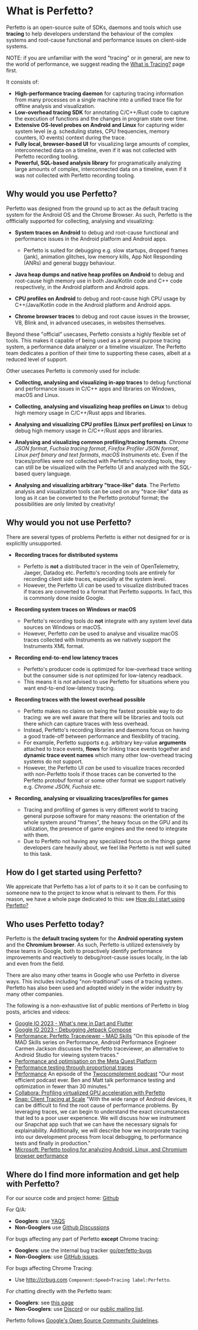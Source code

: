 # What is Perfetto?

Perfetto is an open-source suite of SDKs, daemons and tools which use
**tracing** to help developers understand the behaviour of the complex systems
and root-cause functional and performance issues on client-side systems.

NOTE: if you are unfamiliar with the word "tracing" or in general, are new to
the world of performance, we suggest reading the
[What is Tracing?](/docs/tracing-101.md) page first.

It consists of:

- **High-performance tracing daemon** for capturing tracing information from
  many processes on a single machine into a unified trace file for offline
  analysis and visualization.
- **Low-overhead tracing SDK** for annotating C/C++/Rust code to capture the
  execution of functions and the changes in program state over time.
- **Extensive OS-level probes on Android and Linux** for capturing wider system
  level (e.g. scheduling states, CPU frequencies, memory counters, IO events)
  context during the trace.
- **Fully local, browser-based UI** for visualizing large amounts of complex,
  interconnected data on a timeline, even if it was not collected with Perfetto
  recording tooling.
- **Powerful, SQL-based analysis library** for programatically analyzing large
  amounts of complex, interconnected data on a timeline, even if it was not
  collected with Perfetto recording tooling.

## Why would you use Perfetto?

Perfetto was designed from the ground up to act as the default tracing system
for the Android OS and the Chrome Browser. As such, Perfetto is the offficially
supported for collecting, analysing and visualizing:

- **System traces on Android** to debug and root-cause functional and
  performance issues in the Android platform and Android apps.

  - Perfetto is suited for debugging e.g. slow startups, dropped frames (jank),
    animation glitches, low memory kills, App Not Responding (ANRs) and general
    buggy behaviour.

- **Java heap dumps and native heap profiles on Android** to debug and
  root-cause high memory use in both Java/Kotlin code and C++ code respectively,
  in the Android platform and Android apps.
- **CPU profiles on Android** to debug and root-cause high CPU usage by
  C++/Java/Kotlin code in the Android platform and Android apps.
- **Chrome browser traces** to debug and root cause issues in the browser, V8,
  Blink and, in advanced usecases, in websites themselves.

Beyond these "official" usecases, Perfetto consists a highly flexible set of
tools. This makes it capable of being used as a general purpose tracing system,
a performance data analyzer or a timeline visualizer. The Perfetto team
dedicates a porition of their time to supporting these cases, albeit at a
reduced level of support.

Other usecases Perfetto is commonly used for include:

- **Collecting, analysing and visualizing in-app traces** to debug functional
  and performance issues in C/C++ apps and libraries on Windows, macOS and
  Linux.
- **Collecting, analysing and visualizing heap profiles on Linux** to debug high
  memory usage in C/C++/Rust apps and libraries.
- **Analysing and visualizing CPU profiles (Linux perf profiles) on Linux** to
  debug high memory usage in C/C++/Rust apps and libraries.
- **Analysing and visualizing common profiling/tracing formats**. _Chrome JSON
  format_, _Fuchsia tracing format_, _Firefox Profiler JSON format_, _Linux perf
  binary and text formats_, _macOS Instruments_ etc. Even if the traces/profiles
  were not collected with Perfetto's recording tools, they can still be be
  visualized with the Perfetto UI and analyzed with the SQL-based query
  language.

- **Analysing and visualizing arbitrary "trace-like" data**. The Perfetto
  analysis and visualization tools can be used on any "trace-like" data as long
  as it can be converted to the Perfetto protobuf format; the possibilities are
  only limited by creativity!

## Why would you **not** use Perfetto?

There are several types of problems Perfetto is either not designed for or is
explicltly unsupported.

- **Recording traces for distributed systems**

  - Perfetto is **not** a distributed tracer in the vein of OpenTelemetry,
    Jaeger, Datadog etc. Perfetto's recording tools are entirely for recording
    client side traces, especially at the system level.
  - However, the Perfetto UI _can_ be used to visualize distributed traces if
    traces are converted to a format that Perfetto supports. In fact, this is
    commonly done inside Google.

- **Recording system traces on Windows or macOS**

  - Perfetto's recording tools do **not** integrate with any system level data
    sources on Windows or macOS.
  - However, Perfetto _can_ be used to analyse and visualize macOS traces
    collected with Instruments as we natively support the Instruments XML
    format.

- **Recording end-to-end low latency traces**

  - Perfetto's producer code is optimized for low-overhead trace writing but the
    consumer side is _not_ optimized for low-latency readback.
  - This means it is _not_ advised to use Perfetto for situations where you want
    end-to-end low-latency tracing.

- **Recording traces with the lowest overhead possible**

  - Perfetto makes no claims on being the fastest possible way to do tracing: we
    are well aware that there will be libraries and tools out there which can
    capture traces with less overhead.
  - Instead, Perfetto's recording libraries and daemons focus on having a good
    trade-off between performance and flexibility of tracing.
  - For example, Perfetto supports e.g. arbitrary key-value **arguments**
    attached to trace events, **flows** for linking trace events together and
    **dynamic trace event names** which many other low-overhead tracing systems
    do not support.
  - However, the Perfetto UI _can_ be used to visualize traces recorded with
    non-Perfetto tools if those traces can be converted to the Perfetto protobuf
    format or some other format we support natively e.g. _Chrome JSON_,
    _Fuchsia_ etc.

- **Recording, analysing or visualizing traces/profiles for games**

  - Tracing and profiling of games is very different world to tracing general
    purpose software for many reasons: the orientation of the whole system
    around "frames", the heavy focus on the GPU and its utilization, the
    presence of game engines and the need to integrate with them.
  - Due to Perfetto not having any specialized focus on the things game
    developers care heavily about, we feel like Perfetto is not well suited to
    this task.

## How do I get started using Perfetto?

We appreicate that Perfetto has a lot of parts to it so it can be confusing to
someone new to the project to know what is relevant to them. For this reason, we
have a whole page dedicated to this: see
[How do I start using Perfetto?](/docs/getting-started/start-using-perfetto.md)

## Who uses Perfetto today?

Perfetto is the **default tracing system** for the **Android operating system**
and the **Chromium browser**. As such, Perfetto is utilized extensively by these
teams in Google, both to proactively identify performance improvements and
reactively to debug/root-cause issues locally, in the lab and even from the
field.

There are also many other teams in Google who use Perfetto in diverse ways. This
includes including "non-traditional" uses of a tracing system. Perfetto has also
been used and adopted widely in the wider industry by many other companies.

The following is a non-exhaustive list of public mentions of Perfetto in blog
posts, articles and videos:

- [Google IO 2023 - What's new in Dart and Flutter](https://youtu.be/yRlwOdCK7Ho?t=798)
- [Google IO 2023 - Debugging Jetpack Compose](https://youtu.be/Kp-aiSU8qCU?t=1092)
- [Performance: Perfetto Traceviewer - MAD Skills](https://www.youtube.com/watch?v=phhLFicMacY)
  "On this episode of the MAD Skills series on Performance, Android Performance
  Engineer Carmen Jackson discusses the Perfetto traceviewer, an alternative to
  Android Studio for viewing system traces."
- [Performance and optimisation on the Meta Quest Platform](https://m.facebook.com/RealityLabs/videos/performance-and-optimization-on-meta-quest-platform/488126049869673/)
- [Performance testing through proportional traces ](https://www.jviotti.com/2022/09/07/performance-testing-through-proportional-traces.html)
- [Performance](https://www.twoscomplement.org/podcast/performance.mp3) An
  episode of the
  [Twoscomplement podcast](https://www.twoscomplement.org/#podcast) "Our most
  efficient podcast ever. Ben and Matt talk performance testing and optimization
  in fewer than 30 minutes."
- [Collabora: Profiling virtualized GPU acceleration with Perfetto](https://www.collabora.com/news-and-blog/blog/2021/04/22/profiling-virtualized-gpu-acceleration-with-perfetto/)
- [Snap: Client Tracing at Scale](https://www.droidcon.com/2022/06/28/client-tracing-at-scale/)
  "With the wide range of Android devices, it can be difficult to find the root
  cause of performance problems. By leveraging traces, we can begin to
  understand the exact circumstances that led to a poor user experience. We will
  discuss how we instrument our Snapchat app such that we can have the necessary
  signals for explainability. Additionally, we will describe how we incorporate
  tracing into our development process from local debugging, to performance
  tests and finally in production."
- [Microsoft: Perfetto tooling for analyzing Android, Linux, and Chromium browser performance](https://devblogs.microsoft.com/performance-diagnostics/perfetto-tooling-for-analyzing-android-linux-and-chromium-browser-performance-microsoft-performance-tools-linux-android/)

## Where do I find more information and get help with Perfetto?

For our source code and project home:
[Github](https://github.com/google/perfetto)

For Q/A:

- **Googlers**: use [YAQS](https://go/perfetto-yaqs)
- **Non-Googlers** use
  [Github Discussions](https://github.com/google/perfetto/discussions/categories/q-a)

For bugs affecting any part of Perfetto **except** Chrome tracing:

- **Googlers**: use the internal bug tracker
  [go/perfetto-bugs](http://goto.google.com/perfetto-bugs)
- **Non-Googlers**: use
  [GitHub issues](https://github.com/google/perfetto/issues).

For bugs affecting Chrome Tracing:

- Use http://crbug.com `Component:Speed>Tracing label:Perfetto`.

For chatting directly with the Perfetto team:

- **Googlers**: see [this page](http://go/perfetto-project)
- **Non-Googlers**: use [Discord](https://discord.gg/35ShE3A) or our
  [public mailing list](https://groups.google.com/forum/#!forum/perfetto-dev).

Perfetto follows
[Google's Open Source Community Guidelines](https://opensource.google/conduct/).
